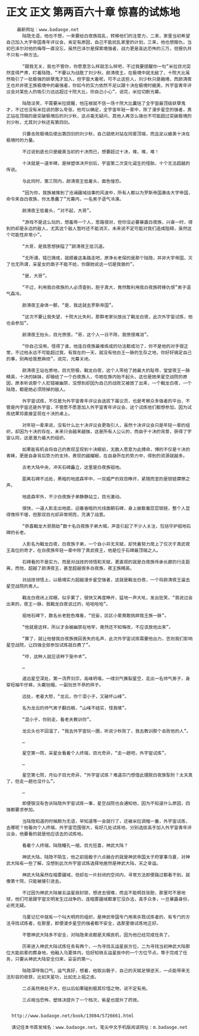 # 正文 正文 第两百六十章 惊喜的试炼地
        最新网址：www.badaoge.net
          陆隐无语，他也不想，一来要给白夜族捣乱，转移他们的注意力，二来，家里当初希望自己加入大宇帝国青年评议会，肯定有原因，自己不能扰乱家里的计划，三来，他也想报仇，当初巴泽尔对他的侮辱一直没忘，虽然巴泽尔是探索境强者，战力更是高达恐怖的三万，但报仇并不只有一种方法。
      
          “跟我无关，我也不管你，你愿意怎么样就怎么样吧，不过我要提醒你一句”米拉目光突然变得严肃，盯着陆隐，“不要以为战胜了刘少秋，颜清夜王，在极境中就无敌了，十院大比虽然吸引了一批极强的妖孽鬼才加入，但宇宙大着呢，可不止这些人，刘少秋只是融境，而颜清夜王也并非夜王族极境中的最强者，你如今的实力依然不足以跟十决在极境时媲美，外宇宙青年评议会对某些人的吸引力远远超过十院大比，你自己小心”，说完，米拉切断光幕。
      
          陆隐淡笑，不需要米拉提醒，他压根就不信一场十院大比囊括了全宇宙最顶级妖孽鬼才，不过也没有米拉说的那么夸张，他可以确定，全宇宙年轻一辈中，除了漫步星空的强者，真正站在顶端的是突破极境后的刘少秋，这点毫无疑问，其他人再怎么强也不可能超过突破极境的刘少秋，尤其刘少秋还有第四剑。
      
          只要击败极境后使出第四剑的刘少秋，自己就绝对站在同辈顶端，而且足以媲美十决在极境时的力量。
      
          不过说到底也只是媲美当初的十决而已，想要超过十决，难，难，难！
      
          十决就是一道丰碑，是继塑体决开创后，宇宙第二次变化诞生的怪胎，十个无法超越的传说。
      
          与此同时，第三院内，颜清夜王低着头，面色惶恐。
      
          “因为你，我族被推到了沧澜疆域战事的风波中，所有人都以为罗斯帝国袭击大宇帝国，命令来自白夜族，你太愚蠢了”光幕内，一名男子语气冷漠。
      
          颜清夜王低着头，“对不起，大哥”。
      
          “游戏不是这么玩的，想羞辱一个人，思路很对，但你没必要暴露白夜族，兴奋一时，得到的却是永远的敌人，尤其这个敌人暂时还不能消灭，未来说不定可能对我们造成阻碍，虽然这个可能性非常小”。
      
          “大哥，是我思想狭隘了”颜清夜王低沉道。
      
          “无所谓，错已铸成，就顺着这条路走吧，原净长老保的是那个陆隐，并非大宇帝国，灭了也无所谓，采星女的面子不能不给，你跟她说这一切是我做的”。
      
          “是，大哥”。
      
          “不过，利用我白夜族的人必须查到，胆子真大，竟然敢利用我白夜族转移仇恨”男子语气森冷。
      
          颜清夜王身体一颤，“是，我这就去罗斯帝国”。
      
          “这次不要让我失望，十院大比失利，那群老家伙放出了戰龙白夜，此次外宇宙试炼，他也会参加”。
      
          颜清夜王抬头，目光愤恨，“哥，这个人一日不除，我愤恨难消”。
      
          “你自己没用，怪得了谁，他连白夜族最难练成的功法都成功了，你不是他的对手很正常，不过他永远不可能超过我，有我在的一天，就没有他白王一脉的生存之地，你好好搞定自己的事，别再给我惹麻烦”，说完，光幕关闭。
      
          颜清夜王站在原地，目光怒极，戰龙白夜，这个人带给了她最大的耻辱，堂堂夜王一脉精英，十决的妹妹，却输给了一个白夜族人，令她在族内抬不起头，这也是她来星空战院的原因，原本听说那个人犯错被幽禁，没想到却因为自己的战败又被放了出来，一个戰龙白夜，一个陆隐，都是她必须除掉的敌人。
      
          外宇宙试炼，不仅是为外宇宙青年评议会选拔下属议员，也是考察众多强者的平台，不管是内宇宙还是外宇宙，不管愿不愿意加入外宇宙青年评议会，这个试炼他们都想参加，因为试炼结果将直接呈现在十决的桌上。
      
          对年轻一辈来说，没有什么比十决评议会更吸引人，虽然十决评议会只是年轻一辈的组织，却因为十决的存在，未来只会越来越强，这是所有人公认的，而由于十决的背景，获得了宇宙认同，这是潜力最大的组织。
      
          如果能有机会将自己的表现呈现到十决眼前，无数人愿意为此搏命，博的不仅是十决的青睐，更是自身背后势力的支持，表现的越耀眼，在自身所在的势力中，得到的资源就越多。
      
          古老大陆中央，冲天石碑矗立，这里是白夜族祖地。
      
          距离石碑不远处，黑暗的地底森牢中，一双威严的双目睁开，紧随而至的是锁链摩擦之声。
      
          地底森牢外，不少白夜族子弟静静站立，目光激动。
      
          很快，一道人影走出地底，迎着昏暗的光线面朝石碑，身上披散着层层锁链，整个人显得憔悴不堪，但那双目光却异常明亮，充满了战意。
      
          “恭喜戰龙大哥脱劫”数十名白夜族子弟大喊，声音引起了不少人关注，包括守护祖地石碑的长老。
      
          人影名为戰龙白夜，白夜族子弟，一个自小并无天赋，却凭着努力爬上了仅次于真武夜王高位的奇才，在白夜族年轻一辈中除了真武夜王，他是位于石碑最顶端之人。
      
          石碑看的不是实力，而是对战技的领悟和天赋，更直观的就是白夜族传承长廊的行走距离，而他，超越了颜清夜王，甚至超越很多白夜族，夜王族精英。
      
          对战技领悟上，以极境实力超越漫步星空强者，这就是戰龙白夜，一个将颜清夜王逼去星空战院的男人。
      
          戰龙白夜闭上双眼，似乎累了，很快又再度睁开，猛地一声大吼，发出狂笑，“我说过会出来的，夜王一脉，我戰龙白夜说过的，哈哈哈哈”。
      
          祖地石碑下，数名长老脸色难看，“狂妄，区区小辈竟敢挑衅我王族一脉”。
      
          “他就是这样，所以才会被幽禁在地牢，竟然还不知悔改，不应该放他出来”。
      
          “算了，就让他替我白夜族挽回丢失的名声，此次外宇宙试炼需要他出力，否则我们影响星空战院，让四强全部参加试炼就白费了”。
      
          “哼，这种人就应该种下笼中术”。
      
          …
      
          遥远星空深处，第一流界剑宗，高峰坍塌，一缕剑气撕裂星空，走出一名帅气男子，身穿短袖牛仔裤，头戴毡帽，一副玩世不恭的样子。
      
          远处，老者大怒，“龙云，你个混小子，又破坏山峰”。
      
          名为龙云的帅气男子翻白眼，“山峰不结实，怪我喽”。
      
          “混小子，你别走，看老夫教训你”。
      
          龙云头也不回溜了，“我去外宇宙玩一圈，听说少秋败了，我去教训那个击败他的人”。
      
          …
      
          星空第一院，采星女看着个人终端，目光奇异，“走一趟吧，外宇宙试炼”。
      
          …
      
          星空第七院，月仙子目光奇异，“外宇宙试炼？难道宗门想借此摆脱白夜族掣肘？太天真了，但走一趟也没什么”。
      
          …
      
          即便银没有告诉陆隐外宇宙试炼一事，星空战院也会通知他，因为不知道什么原因，四强都要求参加。
      
          当陆隐知道的时候颇为无语，早知道等一会就行了，还被米拉调楷一番，外宇宙试炼，去哪呢？他看向个人终端，外宇宙范围很大，有好几处试炼地，分别选拔高手加入外宇宙青年评议会，他要看的就是他应该去的试炼地。
      
          看着个人终端，陆隐瞳孔一缩，目光狂喜，神武大陆？
      
          神武大陆，陆隐不陌生，他之前摇骰子六点融合的就是神武帝国太子府掌事乌夏，对神武大陆有一些了解，没想到此次外宇宙试炼选择地居然是神武大陆，天之幸运。
      
          神武大陆虽然在暗雾疆域，但却在一片封闭的空间内，寻常方法即便路过都看不到，就像第十院，只能被接引进去。
      
          不过因为神武大陆被五运星辰封锁，想进去很难，而且不能明目张胆，那里可不是地球，他们可是跟宇宙文明发生过战争的，连暗雾疆域都拿它没办法，高手众多，一旦暴露身份，必死无疑。
      
          乌夏记忆中就有一个叫大明府的组织，是神武帝国专门用来杀戮试炼者的，有专门的方法寻找试炼者，在那里，即便漫步星空的强者都不安全，选那里做试炼地正好。
      
          不管神武大陆多不安全，对陆隐来说都是天赐良机，因为他已经完成任务了。
      
          历来进入神武大陆试炼任务有两个，一为寻找五运星辰方位，二为寻找当初神武大陆那位大能前辈的葬身地，他融入乌夏体内，恰好知晓五运星辰中的一个方位节点，等于完成了任务，只要从神武大陆安全归来，妥妥的第一。
      
          陆隐深呼吸口气，运气真好，想着，他取出骰子，自己的天赋足够逆天，一点能带来无法形容的收获，比如天星功，比如无上祖之皮。
      
          二点虽然用处不大，但以后如果碰到极其珍惜之物，说不定有用。
      
          三点相当恐怖，塑体决提升了一个档次，紫星也提升了药效。
      
      
      http://www.badaoge.net/book/13084/5726661.html
      
      请记住本书首发域名：www.badaoge.net。笔尖中文手机版阅读网址：m.badaoge.net